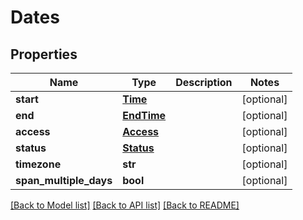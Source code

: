# Dates

## Properties
Name | Type | Description | Notes
------------ | ------------- | ------------- | -------------
**start** | [**Time**](Time.md) |  | [optional] 
**end** | [**EndTime**](EndTime.md) |  | [optional] 
**access** | [**Access**](Access.md) |  | [optional] 
**status** | [**Status**](Status.md) |  | [optional] 
**timezone** | **str** |  | [optional] 
**span_multiple_days** | **bool** |  | [optional] 

[[Back to Model list]](../README.md#documentation-for-models) [[Back to API list]](../README.md#documentation-for-api-endpoints) [[Back to README]](../README.md)


